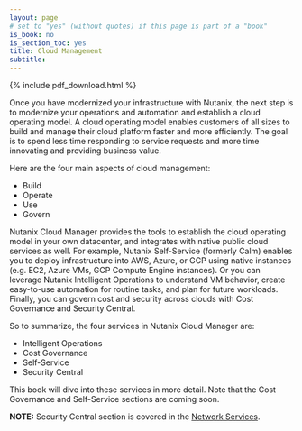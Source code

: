 ```yaml
---
layout: page
# set to "yes" (without quotes) if this page is part of a "book"
is_book: no
is_section_toc: yes
title: Cloud Management
subtitle:
---
```


{% include pdf_download.html %}

Once you have modernized your infrastructure with Nutanix, the next step is to modernize your operations and automation and establish a cloud operating model. A cloud operating model enables customers of all sizes to build and manage their cloud platform faster and more efficiently. The goal is to spend less time responding to service requests and more time innovating and providing business value.

Here are the four main aspects of cloud management:

* Build
* Operate
* Use
* Govern

Nutanix Cloud Manager provides the tools to establish the cloud operating model in your own datacenter, and integrates with native public cloud services as well. For example, Nutanix Self-Service (formerly Calm) enables you to deploy infrastructure into AWS, Azure, or GCP using native instances (e.g. EC2, Azure VMs, GCP Compute Engine instances). Or you can leverage Nutanix Intelligent Operations to understand VM behavior, create easy-to-use automation for routine tasks, and plan for future workloads. Finally, you can govern cost and security across clouds with Cost Governance and Security Central.

So to summarize, the four services in Nutanix Cloud Manager are:

* Intelligent Operations
* Cost Governance
* Self-Service
* Security Central

This book will dive into these services in more detail. Note that the Cost Governance and Self-Service sections are coming soon.

**NOTE:** Security Central section is covered in the [Network Services](12b-book-of-network-services-security-central.html).
